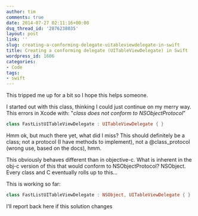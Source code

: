 ```yaml
---
author: tim
comments: true
date: 2014-07-27 02:11:16+00:00
dsq_thread_id: '2876238035'
layout: post
link: ''
slug: creating-a-conforming-delegate-uitableviewdelegate-in-swift
title: Creating a conforming delegate (UITableViewDelegate) in Swift
wordpress_id: 1606
categories:
- Code
tags:
- swift
---
```


This tripped me up for a bit so I hope this helps someone.

I started out with this class, thinking I could just continue on my merry way.
This errors in Xcode with: "_class does not conform to NSObjectProtocol_”

```swift 
class FastListUITableViewDelegate : UITableViewDelegate { }
 ```

Hmm ok, but much there yet, what did I miss? This should definitely be a
class; not a protocol (I have methods to implement), not a @class_protocol
(wrong use, based on the docs), hmm.

This obviously behaves different than in objective-c. What is inherent in the
obj-c version of this that would conform to NSObjectProtocol? NSObject. Every
class and C eventually rolls up to this…

This is working so far:

```swift 
class FastListUITableViewDelegate : NSObject, UITableViewDelegate { }
```

I’ll report back here if this solution changes
